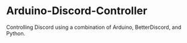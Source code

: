 # Arduino-Discord-Controller
Controlling Discord using a combination of Arduino, BetterDiscord, and Python.
